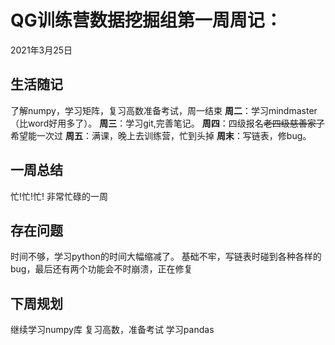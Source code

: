 # QG训练营数据挖掘组第一周周记：
2021年3月25日

## 生活随记
了解numpy，学习矩阵，复习高数准备考试，周一结束
**周二**：学习mindmaster（比word好用多了）。
**周三**：学习git,完善笔记。
**周四**：四级报名~~老四级慈善家了~~希望能一次过
**周五**：满课，晚上去训练营，忙到头掉
**周末**：写链表，修bug。



## 一周总结
忙!忙!忙! 非常忙碌的一周


## 存在问题
时间不够，学习python的时间大幅缩减了。
基础不牢，写链表时碰到各种各样的bug，最后还有两个功能会不时崩溃，正在修复



## 下周规划
继续学习numpy库
复习高数，准备考试
学习pandas


